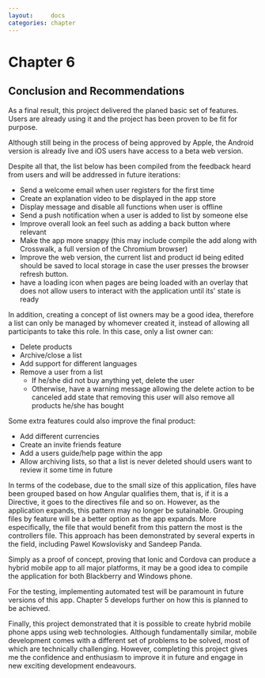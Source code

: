 ```yaml
---
layout:     docs
categories: chapter
---
```


# Chapter 6

## Conclusion and Recommendations

As a final result, this project delivered the planed basic set of features. Users are already using it and the project has been proven to be fit for purpose.

Although still being in the process of being approved by Apple, the Android version is already live and iOS users have access to a beta web version.

Despite all that, the list below has been compiled from the feedback heard from users and will be addressed in future iterations:

- Send a welcome email when user registers for the first time
- Create an explanation video to be displayed in the app store
- Display message and disable all functions when user is offline
- Send a push notification when a user is added to list by someone else
- Improve overall look an feel such as adding a back button where relevant
- Make the app more snappy (this may include compile the add along with Crosswalk, a full version of the Chromium browser)
- Improve the web version, the current list and product id being edited should be saved to local storage in case the user presses the browser refresh button.
- have a loading icon when pages are being loaded with an overlay that does not allow users to interact with the application until its' state is ready

In addition, creating a concept of list owners may be a good idea, therefore a list can only be managed by whomever created it, instead of allowing all participants to take this role. In this case, only a list owner can:

  - Delete products
  - Archive/close a list
  - Add support for different languages
  - Remove a user from a list
    - If he/she did not buy anything yet, delete the user
    - Otherwise, have a warning message allowing the delete action to be canceled add state that removing this user will also remove all products he/she has bought

Some extra features could also improve the final product:

- Add different currencies
- Create an invite friends feature
- Add a users guide/help page within the app
- Allow archiving lists, so that a list is never deleted should users want to review it some time in future

In terms of the codebase, due to the small size of this application, files have been grouped based on how Angular qualifies them, that is, if it is a Directive, it goes to the directives file and so on. However, as the application expands, this pattern may no longer be sutainable. Grouping files by feature will be a better option as the app expands. More especifically, the file that would benefit from this pattern the most is the controllers file. This approach has been demonstrated by several experts in the field, including Pawel Kowslovisky and Sandeep Panda.

Simply as a proof of concept, proving that Ionic and Cordova can produce a hybrid mobile app to all major platforms, it may be a good idea to compile the application for both Blackberry and Windows phone.

For the testing, implementing automated test will be paramount in future versions of this app. Chapter 5 develops further on how this is planned to be achieved.

Finally, this project demonstrated that it is possible to create hybrid mobile phone apps using web technologies. Although fundamentally similar, mobile development comes with a different set of problems to be solved, most of which are technically challenging. However, completing this project gives me the confidence and enthusiasm to improve it in future and engage in new exciting development endeavours.
